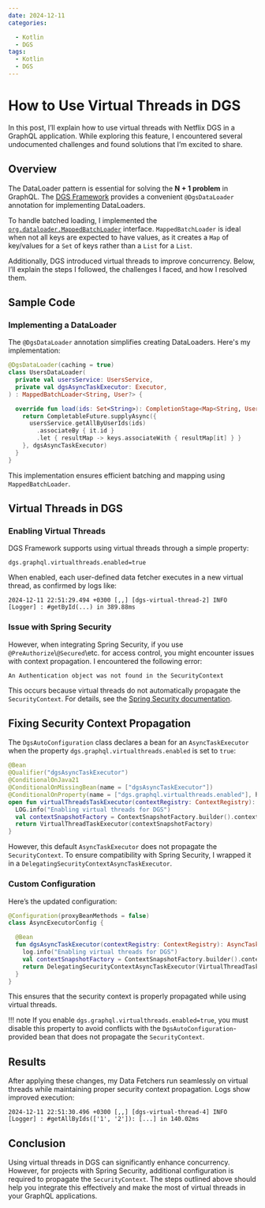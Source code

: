 ```yaml
---
date: 2024-12-11
categories:

  - Kotlin
  - DGS
tags:
  - Kotlin
  - DGS
---
```


# How to Use Virtual Threads in DGS

In this post, I’ll explain how to use virtual threads with Netflix DGS in a GraphQL application. While exploring this
feature, I encountered several undocumented challenges and found solutions that I’m excited to share.

<!-- more -->

## Overview

The DataLoader pattern is essential for solving the **N + 1 problem** in GraphQL.
The [DGS Framework](https://netflix.github.io/dgs/) provides a convenient `@DgsDataLoader` annotation for implementing
DataLoaders.

To handle batched loading, I implemented the [
`org.dataloader.MappedBatchLoader`](https://netflix.github.io/dgs/data-loaders/#mappedbatchloader) interface.
`MappedBatchLoader` is ideal when not all keys are expected to have values, as it creates a `Map` of key/values for a
`Set` of keys rather than a `List` for a `List`.

Additionally, DGS introduced virtual threads to improve concurrency. Below, I’ll explain the steps I followed, the
challenges I faced, and how I resolved them.

## Sample Code

### Implementing a DataLoader

The `@DgsDataLoader` annotation simplifies creating DataLoaders. Here's my implementation:

```kotlin
@DgsDataLoader(caching = true)
class UsersDataLoader(
  private val usersService: UsersService,
  private val dgsAsyncTaskExecutor: Executor,
) : MappedBatchLoader<String, User?> {

  override fun load(ids: Set<String>): CompletionStage<Map<String, User?>> {
    return CompletableFuture.supplyAsync({
      usersService.getAllByUserIds(ids)
        .associateBy { it.id }
        .let { resultMap -> keys.associateWith { resultMap[it] } }
    }, dgsAsyncTaskExecutor)
  }
}
```

This implementation ensures efficient batching and mapping using `MappedBatchLoader`.

## Virtual Threads in DGS

### Enabling Virtual Threads

DGS Framework supports using virtual threads through a simple property:

```properties
dgs.graphql.virtualthreads.enabled=true
```

When enabled, each user-defined data fetcher executes in a new virtual thread, as confirmed by logs like:

```
2024-12-11 22:51:29.494 +0300 [,,] [dgs-virtual-thread-2] INFO [Logger] : #getById(...) in 389.88ms
```

### Issue with Spring Security

However, when integrating Spring Security, if you use `@PreAuthorize`\\`@Secured`\etc. for access control, you might
encounter issues with context propagation. I encountered the following error:

```
An Authentication object was not found in the SecurityContext
```

This occurs because virtual threads do not automatically propagate the `SecurityContext`. For details, see
the [Spring Security documentation](https://docs.spring.io/spring-security/reference/features/integrations/concurrency.html).

## Fixing Security Context Propagation

The `DgsAutoConfiguration` class declares a bean for an `AsyncTaskExecutor` when the property
`dgs.graphql.virtualthreads.enabled` is set to `true`:

```kotlin
@Bean
@Qualifier("dgsAsyncTaskExecutor")
@ConditionalOnJava21
@ConditionalOnMissingBean(name = ["dgsAsyncTaskExecutor"])
@ConditionalOnProperty(name = ["dgs.graphql.virtualthreads.enabled"], havingValue = "true", matchIfMissing = false)
open fun virtualThreadsTaskExecutor(contextRegistry: ContextRegistry): AsyncTaskExecutor {
  LOG.info("Enabling virtual threads for DGS")
  val contextSnapshotFactory = ContextSnapshotFactory.builder().contextRegistry(contextRegistry).build()
  return VirtualThreadTaskExecutor(contextSnapshotFactory)
}
```

However, this default `AsyncTaskExecutor` does not propagate the `SecurityContext`. To ensure compatibility with Spring
Security, I wrapped it in a `DelegatingSecurityContextAsyncTaskExecutor`.

### Custom Configuration

Here’s the updated configuration:

```kotlin
@Configuration(proxyBeanMethods = false)
class AsyncExecutorConfig {

  @Bean
  fun dgsAsyncTaskExecutor(contextRegistry: ContextRegistry): AsyncTaskExecutor {
    log.info("Enabling virtual threads for DGS")
    val contextSnapshotFactory = ContextSnapshotFactory.builder().contextRegistry(contextRegistry).build()
    return DelegatingSecurityContextAsyncTaskExecutor(VirtualThreadTaskExecutor(contextSnapshotFactory))
  }
}
```

This ensures that the security context is properly propagated while using virtual threads.

!!! note
If you enable `dgs.graphql.virtualthreads.enabled=true`, you must disable this property to avoid conflicts with the
`DgsAutoConfiguration`-provided bean that does not propagate the `SecurityContext`.

## Results

After applying these changes, my Data Fetchers run seamlessly on virtual threads while maintaining proper security
context propagation. Logs show improved execution:

```
2024-12-11 22:51:30.496 +0300 [,,] [dgs-virtual-thread-4] INFO [Logger] : #getAllByIds(['1', '2']): [...] in 140.02ms
```

## Conclusion

Using virtual threads in DGS can significantly enhance concurrency. However, for projects with Spring Security,
additional configuration is required to propagate the `SecurityContext`. The steps outlined above should help you
integrate this effectively and make the most of virtual threads in your GraphQL applications.